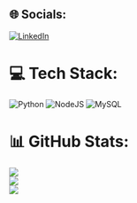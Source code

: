 ## 🌐 Socials:
[![LinkedIn](https://img.shields.io/badge/LinkedIn-%230077B5.svg?logo=linkedin&logoColor=white)](https://www.linkedin.com/in/carlos-ferreira-silva/)

# 💻 Tech Stack:
![Python](https://img.shields.io/badge/python-3670A0?style=for-the-badge&logo=python&logoColor=ffdd54) ![NodeJS](https://img.shields.io/badge/node.js-6DA55F?style=for-the-badge&logo=node.js&logoColor=white) ![MySQL](https://img.shields.io/badge/mysql-%2300f.svg?style=for-the-badge&logo=mysql&logoColor=white) 
# 📊 GitHub Stats:
![](https://github-readme-stats.vercel.app/api?username=DevCarloss&theme=dark&hide_border=false&include_all_commits=false&count_private=false)<br/>
![](https://github-readme-streak-stats.herokuapp.com/?user=DevCarloss&theme=dark&hide_border=false)<br/>
![](https://github-readme-stats.vercel.app/api/top-langs/?username=DevCarloss&theme=dark&hide_border=false&include_all_commits=false&count_private=false&layout=compact)
